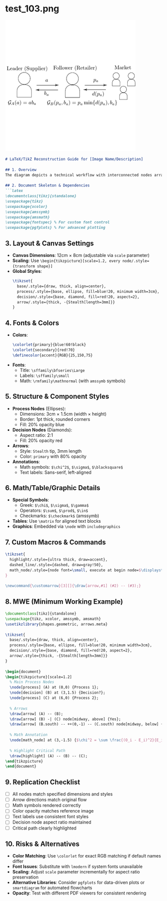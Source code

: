 # test_103.png

![test_103.png](../../../eval_dataset/images/test_103.png)

```markdown
# LaTeX/TikZ Reconstruction Guide for [Image Name/Description]

## 1. Overview
The diagram depicts a technical workflow with interconnected nodes arranged in a hierarchical structure. Core components include labeled ellipses representing processes, directional arrows indicating flow, and mathematical annotations. The central theme is [process/system] visualization with clear information pathways.

## 2. Document Skeleton & Dependencies
```latex
\documentclass[tikz]{standalone}
\usepackage{tikz}
\usepackage{xcolor}
\usepackage{amssymb}
\usepackage{amsmath}
\usepackage{fontspec} % For custom font control
\usepackage{pgfplots} % For advanced plotting
```

## 3. Layout & Canvas Settings
- **Canvas Dimensions**: 12cm × 8cm (adjustable via `scale` parameter)
- **Scaling**: Use `\begin{tikzpicture}[scale=1.2, every node/.style={transform shape}]`
- **Global Styles**:
  ```latex
  \tikzset{
    base/.style={draw, thick, align=center},
    process/.style={base, ellipse, fill=blue!20, minimum width=3cm},
    decision/.style={base, diamond, fill=red!20, aspect=2},
    arrow/.style={thick, -{Stealth[length=3mm]}}
  }
  ```

## 4. Fonts & Colors
- **Colors**:
  ```latex
  \colorlet{primary}{blue!60!black}
  \colorlet{secondary}{red!70}
  \definecolor{accent}{RGB}{25,150,75}
  ```
- **Fonts**:
  - Title: `\sffamily\bfseries\Large`
  - Labels: `\sffamily\small`
  - Math: `\rmfamily\mathnormal` (with `amssymb` symbols)

## 5. Structure & Component Styles
- **Process Nodes** (Ellipses):
  - Dimensions: 3cm × 1.5cm (width × height)
  - Border: 1pt thick, rounded corners
  - Fill: 20% opacity blue
- **Decision Nodes** (Diamonds):
  - Aspect ratio: 2:1
  - Fill: 20% opacity red
- **Arrows**:
  - Style: `Stealth` tip, 3mm length
  - Color: `primary` with 80% opacity
- **Annotations**:
  - Math symbols: `$\chi^2$`, `$\sigma$`, `$\blacksquare$`
  - Text labels: Sans-serif, left-aligned

## 6. Math/Table/Graphic Details
- **Special Symbols**:
  - Greek: `$\chi$`, `$\sigma$`, `$\gamma$`
  - Operators: `$\sum$`, `$\prod$`, `$\in$`
  - Checkmarks: `$\checkmark$` (amssymb)
- **Tables**: Use `\matrix` for aligned text blocks
- **Graphics**: Embedded via `\node` with `includegraphics`

## 7. Custom Macros & Commands
```latex
\tikzset{
  highlight/.style={ultra thick, draw=accent},
  dashed_line/.style={dashed, draw=gray!50},
  math_node/.style={node font=\small, execute at begin node=$\displaystyle}
}

\newcommand{\customarrow}[3][]{\draw[arrow,#1] (#2) -- (#3);}
```

## 8. MWE (Minimum Working Example)
```latex
\documentclass[tikz]{standalone}
\usepackage{tikz, xcolor, amssymb, amsmath}
\usetikzlibrary{shapes.geometric, arrows.meta}

\tikzset{
  base/.style={draw, thick, align=center},
  process/.style={base, ellipse, fill=blue!20, minimum width=3cm},
  decision/.style={base, diamond, fill=red!20, aspect=2},
  arrow/.style={thick, -{Stealth[length=3mm]}}
}

\begin{document}
\begin{tikzpicture}[scale=1.2]
  % Main Process Nodes
  \node[process] (A) at (0,0) {Process 1};
  \node[decision] (B) at (3,1.5) {Decision?};
  \node[process] (C) at (6,0) {Process 2};

  % Arrows
  \draw[arrow] (A) -- (B);
  \draw[arrow] (B) -| (C) node[midway, above] {Yes};
  \draw[arrow] (B.south) -- ++(0,-1) -- (C.south) node[midway, below] {No};

  % Math Annotation
  \node[math_node] at (3,-1.5) {$\chi^2 = \sum \frac{(O_i - E_i)^2}{E_i}$};
  
  % Highlight Critical Path
  \draw[highlight] (A) -- (B) -- (C);
\end{tikzpicture}
\end{document}
```

## 9. Replication Checklist
- [ ] All nodes match specified dimensions and styles
- [ ] Arrow directions match original flow
- [ ] Math symbols rendered correctly
- [ ] Color opacity matches reference image
- [ ] Text labels use consistent font styles
- [ ] Decision node aspect ratio maintained
- [ ] Critical path clearly highlighted

## 10. Risks & Alternatives
- **Color Matching**: Use `\colorlet` for exact RGB matching if default names differ
- **Font Issues**: Substitute with `lmodern` if system fonts unavailable
- **Scaling**: Adjust `scale` parameter incrementally for aspect ratio preservation
- **Alternative Libraries**: Consider `pgfplots` for data-driven plots or `smartdiagram` for automated flowcharts
- **Opacity**: Test with different PDF viewers for consistent rendering
```

